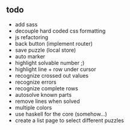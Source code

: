todo
----
* add sass
* decouple hard coded css formatting
* js refactoring
* back button (implement router)
* save puzzle (local store)
* auto marker
* highlight solvable number ;)
* highlight line + row under cursor
* recognize crossed out values
* recognize errors
* recognize complete rows
* autosolve known parts
* remove lines when solved
* multiple colors
* use haskell for the core (somehow...)
* create a list page to select different puzzles
